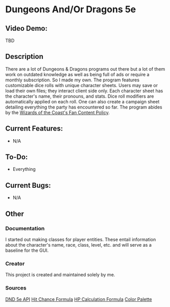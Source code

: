 # Dungeons And/Or Dragons 5e
## Video Demo:
TBD

## Description
There are a lot of Dungeons & Dragons programs out there but a lot of them work on outdated knowledge as well as being full of ads or require a monthly subscription. So I made my own.
The program features customizable dice rolls with unique character sheets. Users may save or load their own files; they interact client side only.
Each character sheet has the character's name, their pronouns, and stats. Dice roll modifiers are automatically applied on each roll.
One can also create a campaign sheet detailing everything the party has encountered so far.
The program abides by the [Wizards of the Coast's Fan Content Policy](https://company.wizards.com/en/legal/fancontentpolicy).

## Current Features:
- N/A

## To-Do:
- Everything

## Current Bugs:
- N/A

## Other
### Documentation
I started out making classes for player entities. These entail information about the character's name, race, class, level, etc. and will serve as a baseline for the GUI.

### Creator
This project is created and maintained solely by me.

### Sources
[DND 5e API](https://www.dnd5eapi.co/)
[Hit Chance Formula](https://rpg.stackexchange.com/questions/70335/how-do-i-calculate-the-chance-to-hit-a-given-ac)
[HP Calculation Formula](https://www.omnicalculator.com/other/hit-points)
[Color Palette](https://colorhunt.co/palette/1b262c0f4c753282b8bbe1fa)

